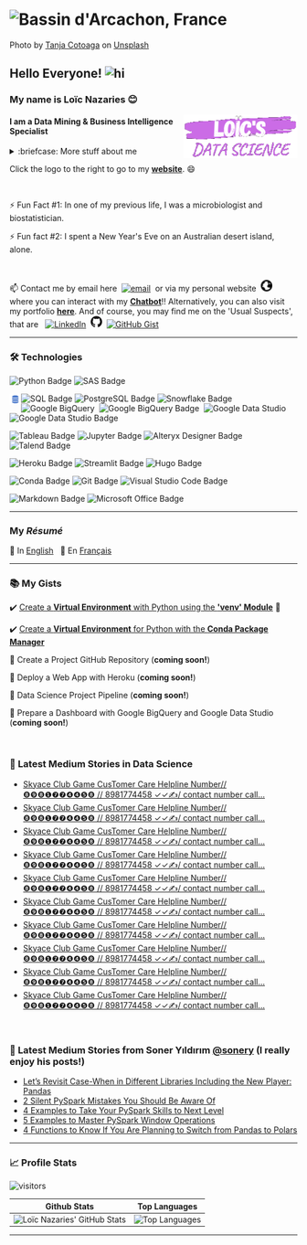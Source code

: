 # ![Bassin d'Arcachon, France](https://raw.githubusercontent.com/loic-nazaries/loic-nazaries/main/images/arcachon.jpg "Bassin d'Arcachon, France")

Photo by <a href="https://unsplash.com/@tarafuco?utm_source=unsplash&utm_medium=referral&utm_content=creditCopyText">Tanja Cotoaga</a> on <a href="https://unsplash.com/s/photos/arcachon?utm_source=unsplash&utm_medium=referral&utm_content=creditCopyText">Unsplash</a>

## Hello Everyone! <img alt="hi" width="26" src="https://user-images.githubusercontent.com/1303154/88677602-1635ba80-d120-11ea-84d8-d263ba5fc3c0.gif" />

### My name is Loïc Nazaries :blush:

[<img alt="Loïc's Data Science Logo" align="right" width="200" src="https://raw.githubusercontent.com/loic-nazaries/loic-nazaries/main/images/logo-dark.png" />][website]

#### I am a **Data Mining** & **Business Intelligence** Specialist

<details>
  <summary>
    :briefcase: More stuff about me
  </summary>

> I am a **Data Specialist** with over 10 years of experience in the fields of biostatistics, data exploration (**Data Mining**) and **Machine Learning**. I am passionate about the whole **data life cycle**, from modelling a database to its use in the field of **Business Intelligence** through the creation of simple and impactful visuals such as **dashboards**. Thus, **exploratory data analysis** has the potential to strengthen a faster and more clever decision-making process.

</details>

Click the logo to the right to go to my [**website**](https://loicnazaries.com "Website"). :smile:

&nbsp;

⚡ Fun Fact #1: In one of my previous life, I was a microbiologist and biostatistician.

⚡ Fun fact #2: I spent a New Year's Eve on an Australian desert island, alone.

&nbsp;

:mailbox: Contact me by email here&nbsp;
[![email](https://img.shields.io/badge/-loicnazaries.datascience-red?style=plastic&labelColor=red&logo=gmail&logoColor=white)][email]&nbsp;
or via my personal website&nbsp;
[<img alt="Loïc's Data Science" width="20" src="https://raw.githubusercontent.com/iconic/open-iconic/master/svg/globe.svg" />][contact_website]&nbsp;
where you can interact with my <u>**Chatbot**</u>!!
Alternatively, you can also visit my portfolio [**here**](https://loic-nazaries.github.io/loic-nazaries-portfolio "Loïc Nazaries’ Data Science Portfolio").
And of course, you may find me on the 'Usual Suspects', that are &nbsp;
[<img alt="LinkedIn" width="20" src="https://i.imgur.com/OQUXwNp.jpeg" />][linkedin]&nbsp;
[<img alt="GitHub" width="20" src="https://raw.githubusercontent.com/github/explore/78df643247d429f6cc873026c0622819ad797942/topics/github/github.png" />][github]&nbsp;
[<img alt="GitHub Gist" width="60" src="https://img.shields.io/badge/-Gist-black?style=plastic&labelColor=black&logo=github&logoColor=white" />][github_gist]

---

### :hammer_and_wrench: Technologies

<!-- TODO: Make technologies links takes you to repositories or tutorials -->

![Python Badge](https://img.shields.io/badge/-python-yellow?style=for-the-badge&labelColor=blue&logo=python&logoColor=white)
![SAS Badge](https://img.shields.io/badge/-sas-blue?style=for-the-badge&labelColor=black&logo=sas&logoColor=blue)

<img alt="SQL" align="left" width="20" src="https://raw.githubusercontent.com/github/explore/80688e429a7d4ef2fca1e82350fe8e3517d3494d/topics/sql/sql.png" />![SQL Badge](https://img.shields.io/badge/-sql-blue?style=for-the-badge)
![PostgreSQL Badge](https://img.shields.io/badge/-postgresql-blue?style=for-the-badge&labelColor=white&logo=postgresql&logoColor=blue)
![Snowflake Badge](https://img.shields.io/badge/-snowflake-66ccf4?style=for-the-badge&labelColor=white&logo=snowflake&logoColor=66ccf4)
&nbsp;<img alt="Google BigQuery" width="20" src="https://cdn.worldvectorlogo.com/logos/google-bigquery-logo-1.svg" />&nbsp;&nbsp;![Google BigQuery Badge](https://img.shields.io/badge/-google_bigquery-blue?style=for-the-badge&labelColor=blue&logo=google-big-query&logoColor=blue)
&nbsp;<img alt="Google Data Studio" width="20" src="https://cdn.worldvectorlogo.com/logos/google-data-studio.svg" />&nbsp;&nbsp;![Google Data Studio Badge](https://img.shields.io/badge/-google_data_studio-blue?style=for-the-badge&labelColor=red&logo=google-data-studio&logoColor=red)

![Tableau Badge](https://img.shields.io/badge/-tableau-grey?style=for-the-badge&labelColor=white&logo=tableau&logoColor=grey)
![Jupyter Badge](https://img.shields.io/badge/-jupyter-orange?style=for-the-badge&labelColor=white&logo=jupyter&logoColor=orange)
![Alteryx Designer Badge](https://img.shields.io/badge/-alteryx_designer-69aeea?style=for-the-badge&labelColor=black&logo=altery-designerx&logoColor=69aeea)
![Talend Badge](https://img.shields.io/badge/-talend-blue?style=for-the-badge&labelColor=black&logo=talend&logoColor=green)

![Heroku Badge](https://img.shields.io/badge/-heroku-purple?style=for-the-badge&labelColor=white&logo=heroku&logoColor=purple)
![Streamlit Badge](https://img.shields.io/badge/-streamlit-red?style=for-the-badge&labelColor=white&logo=streamlit&logoColor=red)
![Hugo Badge](https://img.shields.io/badge/-hugo-violet?style=for-the-badge&labelColor=black&logo=hugo&logoColor=violet)

![Conda Badge](https://img.shields.io/badge/-conda-green?style=for-the-badge&labelColor=black&logo=anaconda&logoColor=green)
![Git Badge](https://img.shields.io/badge/-git-red?style=for-the-badge&labelColor=black&logo=git&logoColor=red)
![Visual Studio Code Badge](https://img.shields.io/badge/-visual_studio_code-blue?style=for-the-badge&labelColor=white&logo=visual-studio-code&logoColor=blue)

![Markdown Badge](https://img.shields.io/badge/-markdown-black?style=for-the-badge&labelColor=white&logo=markdown&logoColor=black)
![Microsoft Office Badge](https://img.shields.io/badge/-microsoft_office-red?style=for-the-badge&labelColor=white&logo=microsoft-office&logoColor=red)

<!-- <img alt="Visual Studio Code" align="left" width="26" src="https://raw.githubusercontent.com/github/explore/80688e429a7d4ef2fca1e82350fe8e3517d3494d/topics/visual-studio-code/visual-studio-code.png" />
<img alt="Tableau" align="left" width="26" src="https://cdn.worldvectorlogo.com/logos/tableau-software.svg" />
<img alt="Google" align="left" width="26" src="https://cdn.jsdelivr.net/npm/simple-icons@v3/icons/google.svg" />
&nbsp; -->

---

### My *Résumé*

:paperclip: In [English](https://raw.githubusercontent.com/loic-nazaries/loic-nazaries/main/CV/CV_Nazaries.L_consultant_data_eng.pdf "English CV")
&nbsp;
:paperclip: En [Français](https://raw.githubusercontent.com/loic-nazaries/loic-nazaries/main/CV/CV_Nazaries.L_consultant_data_fr.pdf "CV en français")

---

### :books: My Gists

:heavy_check_mark: [Create a **Virtual Environment** with Python using the **'venv' Module**](https://gist.github.com/loic-nazaries/c25ce9f7b01b107573796b026522a3ad) :snake:

:heavy_check_mark: [Create a **Virtual Environment** for Python with the **Conda Package Manager**](https://gist.github.com/loic-nazaries/b18a908473935243fc23586f35d4bacc)

:red_circle: Create a Project GitHub Repository (**coming soon!**)

:red_circle: Deploy a Web App with Heroku (**coming soon!**)

:red_circle: Data Science Project Pipeline (**coming soon!**)

:red_circle: Prepare a Dashboard with Google BigQuery and Google Data Studio (**coming soon!**)

&nbsp;

### :newspaper: Latest Medium Stories in **Data Science**

<!-- MEDIUM-STORY-LIST:START -->
- [Skyace Club Game CusTomer Care Helpline Number// ❽❾❽❶❼❼❹❹❺❽ // 8981774458 ✓✓✍️/ contact number call…](https://medium.com/@arjunkumar5464264/skyace-club-game-customer-care-helpline-number-%E2%9D%BD%E2%9D%BE%E2%9D%BD%E2%9D%B6%E2%9D%BC%E2%9D%BC%E2%9D%B9%E2%9D%B9%E2%9D%BA%E2%9D%BD-8981774458-%EF%B8%8F-contact-number-call-8a06d4a7e13a?source=rss------data_science-5)
- [Skyace Club Game CusTomer Care Helpline Number// ❽❾❽❶❼❼❹❹❺❽ // 8981774458 ✓✓✍️/ contact number call…](https://medium.com/@arjunkumar5464264/skyace-club-game-customer-care-helpline-number-%E2%9D%BD%E2%9D%BE%E2%9D%BD%E2%9D%B6%E2%9D%BC%E2%9D%BC%E2%9D%B9%E2%9D%B9%E2%9D%BA%E2%9D%BD-8981774458-%EF%B8%8F-contact-number-call-cea3546ad5c0?source=rss------data_science-5)
- [Skyace Club Game CusTomer Care Helpline Number// ❽❾❽❶❼❼❹❹❺❽ // 8981774458 ✓✓✍️/ contact number call…](https://medium.com/@arjunkumar5464264/skyace-club-game-customer-care-helpline-number-%E2%9D%BD%E2%9D%BE%E2%9D%BD%E2%9D%B6%E2%9D%BC%E2%9D%BC%E2%9D%B9%E2%9D%B9%E2%9D%BA%E2%9D%BD-8981774458-%EF%B8%8F-contact-number-call-978222675d3d?source=rss------data_science-5)
- [Skyace Club Game CusTomer Care Helpline Number// ❽❾❽❶❼❼❹❹❺❽ // 8981774458 ✓✓✍️/ contact number call…](https://medium.com/@arjunkumar5464264/skyace-club-game-customer-care-helpline-number-%E2%9D%BD%E2%9D%BE%E2%9D%BD%E2%9D%B6%E2%9D%BC%E2%9D%BC%E2%9D%B9%E2%9D%B9%E2%9D%BA%E2%9D%BD-8981774458-%EF%B8%8F-contact-number-call-8c15f4c56323?source=rss------data_science-5)
- [Skyace Club Game CusTomer Care Helpline Number// ❽❾❽❶❼❼❹❹❺❽ // 8981774458 ✓✓✍️/ contact number call…](https://medium.com/@arjunkumar5464264/skyace-club-game-customer-care-helpline-number-%E2%9D%BD%E2%9D%BE%E2%9D%BD%E2%9D%B6%E2%9D%BC%E2%9D%BC%E2%9D%B9%E2%9D%B9%E2%9D%BA%E2%9D%BD-8981774458-%EF%B8%8F-contact-number-call-effc56d2371f?source=rss------data_science-5)
- [Skyace Club Game CusTomer Care Helpline Number// ❽❾❽❶❼❼❹❹❺❽ // 8981774458 ✓✓✍️/ contact number call…](https://medium.com/@arjunkumar5464264/skyace-club-game-customer-care-helpline-number-%E2%9D%BD%E2%9D%BE%E2%9D%BD%E2%9D%B6%E2%9D%BC%E2%9D%BC%E2%9D%B9%E2%9D%B9%E2%9D%BA%E2%9D%BD-8981774458-%EF%B8%8F-contact-number-call-a2a5cb2750f9?source=rss------data_science-5)
- [Skyace Club Game CusTomer Care Helpline Number// ❽❾❽❶❼❼❹❹❺❽ // 8981774458 ✓✓✍️/ contact number call…](https://medium.com/@arjunkumar5464264/skyace-club-game-customer-care-helpline-number-%E2%9D%BD%E2%9D%BE%E2%9D%BD%E2%9D%B6%E2%9D%BC%E2%9D%BC%E2%9D%B9%E2%9D%B9%E2%9D%BA%E2%9D%BD-8981774458-%EF%B8%8F-contact-number-call-81fa8ebac02b?source=rss------data_science-5)
- [Skyace Club Game CusTomer Care Helpline Number// ❽❾❽❶❼❼❹❹❺❽ // 8981774458 ✓✓✍️/ contact number call…](https://medium.com/@arjunkumar5464264/skyace-club-game-customer-care-helpline-number-%E2%9D%BD%E2%9D%BE%E2%9D%BD%E2%9D%B6%E2%9D%BC%E2%9D%BC%E2%9D%B9%E2%9D%B9%E2%9D%BA%E2%9D%BD-8981774458-%EF%B8%8F-contact-number-call-006cbd05d370?source=rss------data_science-5)
- [Skyace Club Game CusTomer Care Helpline Number// ❽❾❽❶❼❼❹❹❺❽ // 8981774458 ✓✓✍️/ contact number call…](https://medium.com/@arjunkumar5464264/skyace-club-game-customer-care-helpline-number-%E2%9D%BD%E2%9D%BE%E2%9D%BD%E2%9D%B6%E2%9D%BC%E2%9D%BC%E2%9D%B9%E2%9D%B9%E2%9D%BA%E2%9D%BD-8981774458-%EF%B8%8F-contact-number-call-3008eec75305?source=rss------data_science-5)
- [Skyace Club Game CusTomer Care Helpline Number// ❽❾❽❶❼❼❹❹❺❽ // 8981774458 ✓✓✍️/ contact number call…](https://medium.com/@arjunkumar5464264/skyace-club-game-customer-care-helpline-number-%E2%9D%BD%E2%9D%BE%E2%9D%BD%E2%9D%B6%E2%9D%BC%E2%9D%BC%E2%9D%B9%E2%9D%B9%E2%9D%BA%E2%9D%BD-8981774458-%EF%B8%8F-contact-number-call-d1f54ed360f6?source=rss------data_science-5)
<!-- MEDIUM-STORY-LIST:END -->

&nbsp;

### :newspaper: Latest Medium Stories from **Soner Yıldırım** [@sonery](https://sonery.medium.com) (I really enjoy his posts!)

<!-- MEDIUM-STORY-LIST-SONERY:START -->
- [Let’s Revisit Case-When in Different Libraries Including the New Player: Pandas](https://towardsdatascience.com/lets-revisit-case-when-in-different-libraries-including-the-new-player-pandas-8c4febb979ba?source=rss-2cf6b549448------2)
- [2 Silent PySpark Mistakes You Should Be Aware Of](https://towardsdatascience.com/2-silent-pyspark-mistakes-you-should-be-aware-of-de52c3a188c4?source=rss-2cf6b549448------2)
- [4 Examples to Take Your PySpark Skills to Next Level](https://towardsdatascience.com/4-examples-to-take-your-pyspark-skills-to-next-level-2a04cbe6e630?source=rss-2cf6b549448------2)
- [5 Examples to Master PySpark Window Operations](https://towardsdatascience.com/5-examples-to-master-pyspark-window-operations-26583066e227?source=rss-2cf6b549448------2)
- [4 Functions to Know If You Are Planning to Switch from Pandas to Polars](https://towardsdatascience.com/4-functions-to-know-if-you-are-planning-to-switch-from-pandas-to-polars-094a04bb4ec8?source=rss-2cf6b549448------2)
<!-- MEDIUM-STORY-LIST-SONERY:END -->

---

### :chart_with_upwards_trend: Profile Stats

![visitors](https://visitor-badge.glitch.me/badge?page_id=loic-nazaries.loic-nazaries)

| Github Stats                                                                                                                                                        | Top Languages                                                                                                                                                                                                                                                            |
| ------------------------------------------------------------------------------------------------------------------------------------------------------------------- | ------------------------------------------------------------------------------------------------------------------------------------------------------------------------------------------------------------------------------------------------------------------------ |
| ![Loïc Nazaries' GitHub Stats](https://github-readme-stats.vercel.app/api?username=loic-nazaries&count_private=true&theme=dracula&show_icons=true&hide_title=false) | ![Top Languages](https://github-readme-stats.vercel.app/api/top-langs/?username=loic-nazaries&exclude_repo=starter_repo,streamlit_heroku_example,awesome-markdown,jupyterlab-git,binder_test,my-first-binder,ipenywis,github-readme-stats&langs_count=10&layout=compact) |

---

<!-- links to social media accounts -->
[website]: https://www.loicnazaries.com "Loïc's Data Science"
[email]: mailto:loicnazaries.datascience@gmail.com "Google Mail"
[contact_website]: https://www.loicnazaries.com/#contact "Contact Me"
[linkedin]: https://www.linkedin.com/in/loic-nazaries "LinkedIn"
[github]: https://github.com/loic-nazaries "GitHub"
[github_gist]: https://gist.github.com/loic-nazaries "GitHub Gist"
